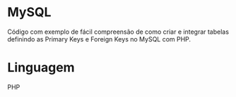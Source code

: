 # MySQL

Código com exemplo de fácil compreensão de como criar e integrar tabelas definindo as Primary Keys e Foreign Keys no MySQL com PHP.


# Linguagem

PHP
